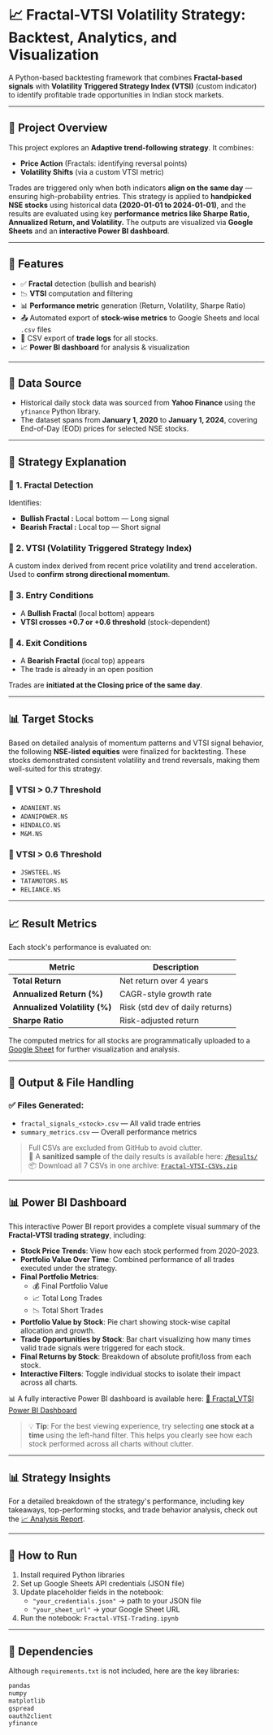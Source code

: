 # 📈 Fractal-VTSI Volatility Strategy: Backtest, Analytics, and Visualization

A Python-based backtesting framework that combines **Fractal-based signals** with **Volatility Triggered Strategy Index (VTSI)** (custom indicator) to identify profitable trade opportunities in Indian stock markets.

---

## 🧠 Project Overview

This project explores an **Adaptive trend-following strategy**. It combines:
- **Price Action** (Fractals: identifying reversal points)
- **Volatility Shifts** (via a custom VTSI metric)

Trades are triggered only when both indicators **align on the same day** — ensuring high-probability entries. 
This strategy is applied to **handpicked NSE stocks** using historical data **(2020-01-01 to 2024-01-01)**, and the results are evaluated using key **performance metrics like Sharpe Ratio, Annualized Return, and Volatility.**
The outputs are visualized via **Google Sheets** and an **interactive Power BI dashboard**.


---

## 🚀 Features

- ✅ **Fractal** detection (bullish and bearish)
- 📉 **VTSI** computation and filtering
- 📊 **Performance metric** generation (Return, Volatility, Sharpe Ratio)
- 📤 Automated export of **stock-wise metrics** to Google Sheets and local `.csv` files
- 📁 CSV export of **trade logs** for all stocks.
- 📈 **Power BI dashboard** for analysis & visualization

---

## 📂 Data Source

- Historical daily stock data was sourced from **Yahoo Finance** using the `yfinance` Python library.  
- The dataset spans from **January 1, 2020** to **January 1, 2024**, covering End-of-Day (EOD) prices for selected NSE stocks.

---

## 📌 Strategy Explanation

### 🔹 1. Fractal Detection  
Identifies:
- **Bullish Fractal :** Local bottom — Long signal  
- **Bearish Fractal :** Local top — Short signal

### 🔹 2. VTSI (Volatility Triggered Strategy Index)  
A custom index derived from recent price volatility and trend acceleration.  
Used to **confirm strong directional momentum**.

### 🔹 3. Entry Conditions  
- A **Bullish Fractal** (local bottom) appears 
- **VTSI crosses +0.7 or +0.6 threshold** (stock-dependent)
  
### 🔹 4. Exit Conditions  
- A **Bearish Fractal** (local top) appears 
- The trade is already in an open position  

Trades are **initiated at the Closing price of the same day**.

---

## 📊 Target Stocks

Based on detailed analysis of momentum patterns and VTSI signal behavior, the following **NSE-listed equities** were finalized for backtesting. 
These stocks demonstrated consistent volatility and trend reversals, making them well-suited for this strategy.

### 🔸 VTSI > 0.7 Threshold
- `ADANIENT.NS`
- `ADANIPOWER.NS`
- `HINDALCO.NS`
- `M&M.NS`

### 🔸 VTSI > 0.6 Threshold
- `JSWSTEEL.NS`
- `TATAMOTORS.NS`
- `RELIANCE.NS`


---

## 📈 Result Metrics

Each stock's performance is evaluated on:

| Metric                  | Description |
|-------------------------|-------------|
| **Total Return**        | Net return over 4 years |
| **Annualized Return (%)** | CAGR-style growth rate |
| **Annualized Volatility (%)** | Risk (std dev of daily returns) |
| **Sharpe Ratio**        | Risk-adjusted return |

The computed metrics for all stocks are programmatically uploaded to a [Google Sheet](https://docs.google.com/spreadsheets/d/1q59yBxa2XyC5PvaDHATyyfM6BlNdN5QeTWMcEkRCHus/edit?usp=sharing) for further visualization and analysis.

---

## 📁 Output & File Handling

### ✅ Files Generated:
- `fractal_signals_<stock>.csv` — All valid trade entries  
- `summary_metrics.csv` — Overall performance metrics  

> Full CSVs are excluded from GitHub to avoid clutter.  
📁 A **sanitized sample** of the daily results is available here: [`/Results/`](./Results/)  
📦 Download all 7 CSVs in one archive: [`Fractal-VTSI-CSVs.zip`](./Results/Trade_log_daily_data.zip)

---

## 📊 Power BI Dashboard

This interactive Power BI report provides a complete visual summary of the **Fractal-VTSI trading strategy**, including:

- **Stock Price Trends**: View how each stock performed from 2020–2023.
- **Portfolio Value Over Time**: Combined performance of all trades executed under the strategy.
- **Final Portfolio Metrics**:  
  - 💰 Final Portfolio Value  
  - 📈 Total Long Trades  
  - 📉 Total Short Trades
- **Portfolio Value by Stock**: Pie chart showing stock-wise capital allocation and growth.
- **Trade Opportunities by Stock**: Bar chart visualizing how many times valid trade signals were triggered for each stock.
- **Final Returns by Stock**: Breakdown of absolute profit/loss from each stock.
- **Interactive Filters**: Toggle individual stocks to isolate their impact across all charts.

📊 A fully interactive Power BI dashboard is available here: 
[🔗 Fractal_VTSI Power BI Dashboard](https://app.powerbi.com/view?r=eyJrIjoiNmM4YjM4YWQtMzk4My00MWNmLTkwNTMtYmFjZTlmYjJmOWMzIiwidCI6IjkyYzI0YjQ4LTEzMDQtNGMyZi1iMTZjLWQ5MWRhNjY3MTVkOSIsImMiOjl9)
> 💡 **Tip**: For the best viewing experience, try selecting **one stock at a time** using the left-hand filter. This helps you clearly see how each stock performed across all charts without clutter.

---

## 📊 Strategy Insights

For a detailed breakdown of the strategy's performance, including key takeaways, top-performing stocks, and trade behavior analysis, check out the [📈 Analysis Report](./Analysis.md).

---

## 🧪 How to Run

1. Install required Python libraries
2. Set up Google Sheets API credentials (JSON file)
3. Update placeholder fields in the notebook:
   - `"your_credentials.json"` → path to your JSON file  
   - `"your_sheet_url"` → your Google Sheet URL  
4. Run the notebook: `Fractal-VTSI-Trading.ipynb`

---

## 🧰 Dependencies

Although `requirements.txt` is not included, here are the key libraries:
```bash
pandas
numpy
matplotlib
gspread
oauth2client
yfinance
